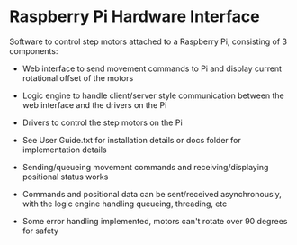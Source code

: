 # Raspberry Pi Hardware Interface

Software to control step motors attached to a Raspberry Pi, consisting of 3 components:
- Web interface to send movement commands to Pi and display current rotational offset of the motors
- Logic engine to handle client/server style communication between the web interface and the drivers on the Pi
- Drivers to control the step motors on the Pi

- See User Guide.txt for installation details or docs folder for implementation details

- Sending/queueing movement commands and receiving/displaying positional status works
- Commands and positional data can be sent/received asynchronously, with the logic engine handling queueing, threading, etc
- Some error handling implemented, motors can't rotate over 90 degrees for safety
